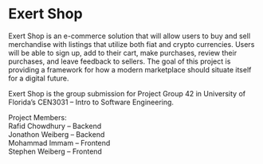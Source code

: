 # Exert Shop
Exert Shop is an e-commerce solution that will allow users to buy and sell merchandise with listings that utilize both fiat and crypto currencies. Users will be able to sign up, add to their cart, make purchases, review their purchases, and leave feedback to sellers. The goal of this project is providing a framework for how a modern marketplace should situate itself for a digital future.

Exert Shop is the group submission for Project Group 42 in University of Florida’s CEN3031 – Intro to Software Engineering.

Project Members: <br />
Rafid Chowdhury – Backend <br />
Jonathon Weiberg – Backend <br />
Mohammad Immam – Frontend <br />
Stephen Weiberg – Frontend 
